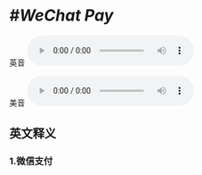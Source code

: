 # ***\#WeChat Pay*** 
英音
<audio src="./media/WeChat Pay1_AAC.aac" controls="controls"></audio>

美音
<audio src="./media/WeChat Pay2_AAC.aac" controls="controls"></audio>



  

英文释义
---
### 1.**微信支付**  


